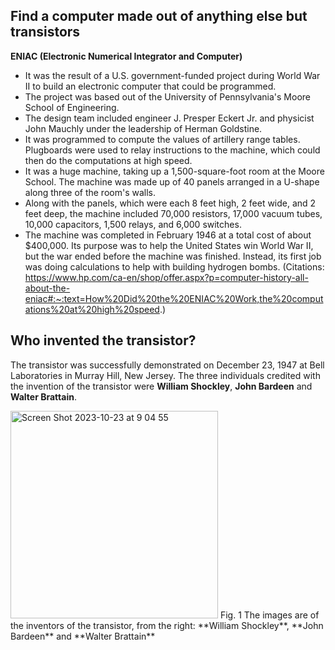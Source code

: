 ## Find a computer made out of anything else but transistors
**ENIAC (Electronic Numerical Integrator and Computer)**
* It was the result of a U.S. government-funded project during World War II to build an electronic computer that could be programmed. 
* The project was based out of the University of Pennsylvania's Moore School of Engineering. 
* The design team included engineer J. Presper Eckert Jr. and physicist John Mauchly under the leadership of Herman Goldstine. 
* It was programmed to compute the values of artillery range tables. Plugboards were used to relay instructions to the machine, which could then do the computations at high speed.
* It was a huge machine, taking up a 1,500-square-foot room at the Moore School. The machine was made up of 40 panels arranged in a U-shape along three of the room's walls. 
* Along with the panels, which were each 8 feet high, 2 feet wide, and 2 feet deep, the machine included 70,000 resistors, 17,000 vacuum tubes, 10,000 capacitors, 1,500 relays, and 6,000 switches. 
* The machine was completed in February 1946 at a total cost of about $400,000. Its purpose was to help the United States win World War II, but the war ended before the machine was finished. Instead, its first job was doing calculations to help with building hydrogen bombs.
(Citations: https://www.hp.com/ca-en/shop/offer.aspx?p=computer-history-all-about-the-eniac#:~:text=How%20Did%20the%20ENIAC%20Work,the%20computations%20at%20high%20speed.)
## Who invented the transistor?
The transistor was successfully demonstrated on December 23, 1947 at Bell Laboratories in Murray Hill, New Jersey. 
The three individuals credited with the invention of the transistor were **William Shockley**, **John Bardeen** and **Walter Brattain**.

<img width="332" alt="Screen Shot 2023-10-23 at 9 04 55" src="https://github.com/Yuiko-tsr/unit-2/assets/134657923/e10b25a1-1c64-400b-96e0-6cbbdd17c891">
Fig. 1 The images are of the inventors of the transistor, from the right: **William Shockley**, **John Bardeen** and **Walter Brattain**
